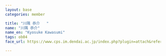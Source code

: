 ```yaml
---
layout: base
categories: member

title: "川隅 恭介	"
name: "川隅 恭介"
name_en: "Kyosuke Kawasumi"
tags: ob04
face_url: https://www.cps.im.dendai.ac.jp/index.php?plugin=attach&refer=Members&openfile=nowprinting.png

---
```


